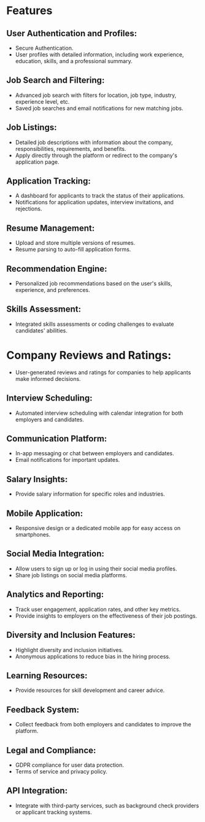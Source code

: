 # Features

## User Authentication and Profiles:

- Secure Authentication.
- User profiles with detailed information, including work experience, education, skills, and a professional summary.

## Job Search and Filtering:

- Advanced job search with filters for location, job type, industry, experience level, etc.
- Saved job searches and email notifications for new matching jobs.

## Job Listings:

- Detailed job descriptions with information about the company, responsibilities, requirements, and benefits.
- Apply directly through the platform or redirect to the company's application page.

## Application Tracking:

- A dashboard for applicants to track the status of their applications.
- Notifications for application updates, interview invitations, and rejections.

## Resume Management:

- Upload and store multiple versions of resumes.
- Resume parsing to auto-fill application forms.

## Recommendation Engine:
- Personalized job recommendations based on the user's skills, experience, and preferences.

## Skills Assessment:

- Integrated skills assessments or coding challenges to evaluate candidates' abilities.

# Company Reviews and Ratings:
- User-generated reviews and ratings for companies to help applicants make informed decisions.

## Interview Scheduling:

- Automated interview scheduling with calendar integration for both employers and candidates.

## Communication Platform:

- In-app messaging or chat between employers and candidates.
- Email notifications for important updates.

## Salary Insights:

- Provide salary information for specific roles and industries.

## Mobile Application:
- Responsive design or a dedicated mobile app for easy access on smartphones.

## Social Media Integration:

- Allow users to sign up or log in using their social media profiles.
- Share job listings on social media platforms.

## Analytics and Reporting:

- Track user engagement, application rates, and other key metrics.
- Provide insights to employers on the effectiveness of their job postings.

## Diversity and Inclusion Features:

- Highlight diversity and inclusion initiatives.
- Anonymous applications to reduce bias in the hiring process.

## Learning Resources:

- Provide resources for skill development and career advice.

## Feedback System:
- Collect feedback from both employers and candidates to improve the platform.

## Legal and Compliance:

- GDPR compliance for user data protection.
- Terms of service and privacy policy.

## API Integration:

- Integrate with third-party services, such as background check providers or applicant tracking systems.
